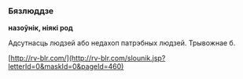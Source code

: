 ### Бязлюддзе
**назоўнік, ніякі род**

Адсутнасць людзей або недахоп патрэбных людзей. Трывожнае б.

<a rel="author">[http://rv-blr.com/](http://rv-blr.com/slounik.jsp?letterId=0&maskId=0&pageId=460)</a>
